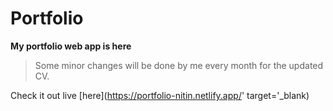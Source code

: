 # Portfolio 
__My portfolio web app is here__  

> Some minor changes will be done by me every month for the updated CV.  

Check it out live [here](https://portfolio-nitin.netlify.app/' target='_blank)


